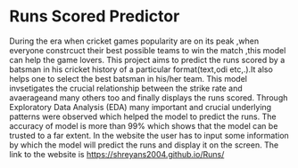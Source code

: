 # Runs Scored Predictor
During the era when cricket games popularity are on its peak ,when everyone constrcuct their best possible teams to win the match ,this model can help the game lovers. This project aims to predict the runs scored by a batsman in his cricket history of a particular format(text,odi etc,.).It also helps one to select the best batsman in his/her team. This model invsetigates the crucial relationship between the strike rate and avaerageand many others too and finally displays the runs scored. Through Exploratory Data Analysis (EDA) many important and crucial underlying patterns were observed which helped the model to predict the runs. The accuracy of model is more than 99% which shows that the model can be trusted to a far extent. In the website the user has to input some information by which the model will predict the runs and display it on the screen. The link to the website is https://shreyans2004.github.io/Runs/

